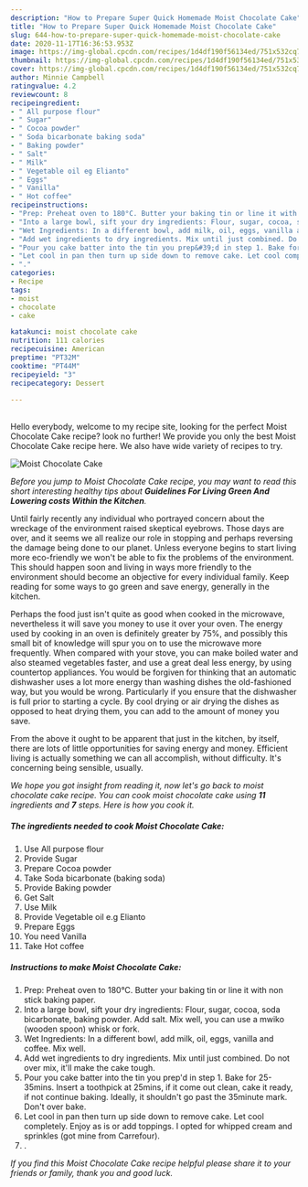 ```yaml
---
description: "How to Prepare Super Quick Homemade Moist Chocolate Cake"
title: "How to Prepare Super Quick Homemade Moist Chocolate Cake"
slug: 644-how-to-prepare-super-quick-homemade-moist-chocolate-cake
date: 2020-11-17T16:36:53.953Z
image: https://img-global.cpcdn.com/recipes/1d4df190f56134ed/751x532cq70/moist-chocolate-cake-recipe-main-photo.jpg
thumbnail: https://img-global.cpcdn.com/recipes/1d4df190f56134ed/751x532cq70/moist-chocolate-cake-recipe-main-photo.jpg
cover: https://img-global.cpcdn.com/recipes/1d4df190f56134ed/751x532cq70/moist-chocolate-cake-recipe-main-photo.jpg
author: Minnie Campbell
ratingvalue: 4.2
reviewcount: 8
recipeingredient:
- " All purpose flour"
- " Sugar"
- " Cocoa powder"
- " Soda bicarbonate baking soda"
- " Baking powder"
- " Salt"
- " Milk"
- " Vegetable oil eg Elianto"
- " Eggs"
- " Vanilla"
- " Hot coffee"
recipeinstructions:
- "Prep: Preheat oven to 180°C. Butter your baking tin or line it with non stick baking paper."
- "Into a large bowl, sift your dry ingredients: Flour, sugar, cocoa, soda bicarbonate, baking powder. Add salt. Mix well, you can use a mwiko (wooden spoon) whisk or fork."
- "Wet Ingredients: In a different bowl, add milk, oil, eggs, vanilla and coffee. Mix well."
- "Add wet ingredients to dry ingredients. Mix until just combined. Do not over mix, it&#39;ll make the cake tough."
- "Pour you cake batter into the tin you prep&#39;d in step 1. Bake for 25-35mins. Insert a toothpick at 25mins, if it come out clean, cake it ready, if not continue baking. Ideally, it shouldn&#39;t go past the 35minute mark. Don&#39;t over bake."
- "Let cool in pan then turn up side down to remove cake. Let cool completely. Enjoy as is or add toppings. I opted for whipped cream and sprinkles (got mine from Carrefour)."
- "."
categories:
- Recipe
tags:
- moist
- chocolate
- cake

katakunci: moist chocolate cake 
nutrition: 111 calories
recipecuisine: American
preptime: "PT32M"
cooktime: "PT44M"
recipeyield: "3"
recipecategory: Dessert

---
```

<br>
Hello everybody, welcome to my recipe site, looking for the perfect Moist Chocolate Cake recipe? look no further! We provide you only the best Moist Chocolate Cake recipe here. We also have wide variety of recipes to try.
<br>


![Moist Chocolate Cake](https://img-global.cpcdn.com/recipes/1d4df190f56134ed/751x532cq70/moist-chocolate-cake-recipe-main-photo.jpg)

<i>Before you jump to Moist Chocolate Cake recipe, you may want to read this short interesting healthy tips about 
<strong>Guidelines For Living Green And Lowering costs Within the Kitchen</strong>.</i>
</br>

Until fairly recently any individual who portrayed concern about the wreckage of the environment raised skeptical eyebrows. Those days are over, and it seems we all realize our role in stopping and perhaps reversing the damage being done to our planet. Unless everyone begins to start living more eco-friendly we won't be able to fix the problems of the environment. This should happen soon and living in ways more friendly to the environment should become an objective for every individual family. Keep reading for some ways to go green and save energy, generally in the kitchen.

Perhaps the food just isn't quite as good when cooked in the microwave, nevertheless it will save you money to use it over your oven. The energy used by cooking in an oven is definitely greater by 75%, and possibly this small bit of knowledge will spur you on to use the microwave more frequently. When compared with your stove, you can make boiled water and also steamed vegetables faster, and use a great deal less energy, by using countertop appliances. You would be forgiven for thinking that an automatic dishwasher uses a lot more energy than washing dishes the old-fashioned way, but you would be wrong. Particularly if you ensure that the dishwasher is full prior to starting a cycle. By cool drying or air drying the dishes as opposed to heat drying them, you can add to the amount of money you save.

From the above it ought to be apparent that just in the kitchen, by itself, there are lots of little opportunities for saving energy and money. Efficient living is actually something we can all accomplish, without difficulty. It's concerning being sensible, usually.


<i>We hope you got insight from reading it, now let's go back to moist chocolate cake recipe. You can cook moist chocolate cake using <strong>11</strong> ingredients and <strong>7</strong> steps. Here is how you cook it.
</i>

##### The ingredients needed to cook Moist Chocolate Cake:

1. Use  All purpose flour
1. Provide  Sugar
1. Prepare  Cocoa powder
1. Take  Soda bicarbonate (baking soda)
1. Provide  Baking powder
1. Get  Salt
1. Use  Milk
1. Provide  Vegetable oil e.g Elianto
1. Prepare  Eggs
1. You need  Vanilla
1. Take  Hot coffee


##### Instructions to make Moist Chocolate Cake:

1. Prep: Preheat oven to 180°C. Butter your baking tin or line it with non stick baking paper.
1. Into a large bowl, sift your dry ingredients: Flour, sugar, cocoa, soda bicarbonate, baking powder. Add salt. Mix well, you can use a mwiko (wooden spoon) whisk or fork.
1. Wet Ingredients: In a different bowl, add milk, oil, eggs, vanilla and coffee. Mix well.
1. Add wet ingredients to dry ingredients. Mix until just combined. Do not over mix, it&#39;ll make the cake tough.
1. Pour you cake batter into the tin you prep&#39;d in step 1. Bake for 25-35mins. Insert a toothpick at 25mins, if it come out clean, cake it ready, if not continue baking. Ideally, it shouldn&#39;t go past the 35minute mark. Don&#39;t over bake.
1. Let cool in pan then turn up side down to remove cake. Let cool completely. Enjoy as is or add toppings. I opted for whipped cream and sprinkles (got mine from Carrefour).
1. .


<i>If you find this Moist Chocolate Cake recipe helpful please share it to your friends or family, thank you and good luck.</i>
